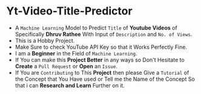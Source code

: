 # Yt-Video-Title-Predictor
- A  `Machine Learning` Model to Predict `Title` of **Youtube Videos** of Specifically **Dhruv Rathee** With Input of `Description` and `No. of Views`.
- This is a Hobby Project.
- Make Sure to check YouTube API Key so that it Works Perfectly Fine.
- I am a **Beginner** in the Field of `Machine Learning`.
- If You can make this **Project Better** in any ways so Don't Hesitate to **Create** a `Pull Request` or **Open** an `Issue`.
- If You are `Contributing` to This **Project** then please Give a `Tutorial` of the Concept that You Have used or Tell me the Name of the Concept So that i can **Research and Learn** Further on it.
